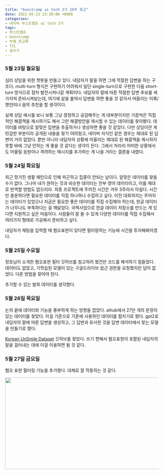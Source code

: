 ```yaml
---
title: "boostcamp ai tech 3기 19주 회고"
date: 2022-05-23 23:30:00 +0900
categories:
- 네이버 부스트캠프 ai tech 3기
tags:
- 부스트캠프
- boostcamp
- 부캠_회고록
- TIL
- 글쓰기
---
```


### 5월 23일 월요일

심리 상담을 위한 챗봇을 만들고 있다. 내담자가 말을 하면 그에 적절한 답변을 하는 구조다. multi-turn 형식은 구현하기 어려워서 일단 single-turn으로 구현한 다음 short-turn 방식으로 점차 발전시켜나갈 계획이다. 내담자의 말에 따른 적절한 답변 후보를 세 가지씩 준비시켜놨는데, 여기에 살을 붙여서 답변을 하면 좋을 것 같아서 어울리는 어록/명언이나 음악 추천을 할 생각이다. 

실제 상담 예시를 보니 보통 그냥 경청하고 공감해주는 게 대부분이지만 가끔씩은 직접적인 해결책을 제시하기도 해서 그런 해결방안을 제시할 수 있는 데이터를 찾아봤다. 데이터를 바탕으로 알맞은 답변을 추출하거나 생성하면 좋을 것 같았다. 다만 상담이란 게 민감한 부분이라 공개된 내용을 찾기 어려웠고, 네이버 지식인 같은 경우는 제대로 된 답변이 거의 없었다. 뿐만 아니라 내담자의 상황에 어울리는 제대로 된 해결책을 제시하지 못할 바에 그냥 안하는 게 좋을 것 같다는 생각이 든다. 그래서 차라리 어떠한 상황에서도 어울릴 응원이나 격려하는 메시지를 추가하는 게 나을 거라는 결론을 내렸다.


### 5월 24일 화요일

최근 망가진 생활 패턴으로 인해 피곤하고 집중이 안되는 날이다. 알맞은 데이터를 찾을 수가 없다. 그나마 내가 원하는 것과 비슷한 데이터는 전부 영어 데이터이고, 이를 제대로 번역할 방법도 없으리라. 최종 프로젝트에 주어진 시간은 겨우 3주라서 아쉽다. 시간만 충분하다면 필요한 데이터를 직접 하나하나 수집하고 싶다. 이전 대회까지는 주어지는 데이터가 있었으나 지금은 필요한 좋은 데이터를 직접 수집해야 하는데, 한글 데이터가 너무나도 부족하다는 걸 깨달았다. 국책사업으로 한글 데이터 저장소를 만드는 게 있다면 지원하고 싶은 마음이다. 사람들이 잘 쓸 수 있게 다양한 데이터를 직접 수집해서 여러가지 형태로 가공해서 준비하고 싶다. 

내담자가 채팅을 입력할 때 혐오표현이 있다면 필터링하는 기능에 시간을 투자해봐야겠다.


### 5월 25일 수요일

정호님이 소개한 혐오표현 필터 깃허브를 참고하려 했건만 코드를 해석하기 힘들었다. 데이터도 없었고, 기학습된 모델이 있는 구글드라이브 접근 권한을 요청했지만 답이 없었다. 다른 방법을 찾아야 한다.

추가할 수 있는 발화 데이터를 생각했다.

### 5월 26일 목요일

논의 끝에 데이터와 기능을 풍부하게 하는 방향을 잡았다. aihub에서 27만 개의 문장이 있는 데이터를 찾았다. 이걸 기준으로 기존에 사용하던 데이터를 합치기로 했다. gpt2로 내담자의 말에 따른 답변을 생성하고, 그 답변과 유사한 것을 답변 데이터에서 찾는 모델을 만들기로 했다.

[Korean UnSmile Dataset](https://github.com/smilegate-ai/korean_unsmile_dataset) 깃허브를 찾았다. 쓰기 편해서 혐오표현이 포함된 내담자의 말을 걸러내는 데에 이걸 이용하면 될 것 같다.


### 5월 27일 금요일

혐오 표현 필터링 기능을 추가했다. 대체로 잘 작동하는 것 같다.

<img src="https://i.imgur.com/UZYigxT.png" width="700" height="300"/>


